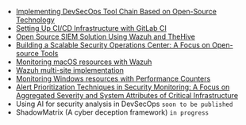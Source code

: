 - [Implementing DevSecOps Tool Chain Based on Open-Source Technology](https://blog.devops.dev/implementing-devsecops-tool-chain-based-on-open-source-technology-5d269b519aa9)
- [Setting Up CI/CD Infrastructure with GitLab CI](https://blog.devops.dev/setting-up-ci-cd-infrastructure-with-gitlab-ci-b74883750b5a)
- [Open Source SIEM Solution Using Wazuh and TheHive](https://samsonidowu.medium.com/open-source-siem-solution-using-wazuh-and-thehive-2b3ffdabc068)
- [Building a Scalable Security Operations Center: A Focus on Open-source Tools](https://journaljerr.com/index.php/JERR/article/view/1203)
- [Monitoring macOS resources with Wazuh](https://wazuh.com/blog/monitoring-macos-resources/)
- [Wazuh multi-site implementation](https://wazuh.com/blog/wazuh-multi-site-implementation/#:~:text=In%20the%20Wazuh%20multi%2Dsite,entire%20Wazuh%20multi%2Dsite%20implementation.)
- [Monitoring Windows resources with Performance Counters](https://wazuh.com/blog/monitoring-windows-resources-with-performance-counters/)
- [Alert Prioritization Techniques in Security Monitoring: A Focus on Aggregated Severity and System Attributes of Critical Infrastructure](https://saudijournals.com/media/articles/SJEAT_97_334-339.pdf)
- Using AI for security analysis in DevSecOps `soon to be published`
- ShadowMatrix (A cyber deception framework) `in progress`
